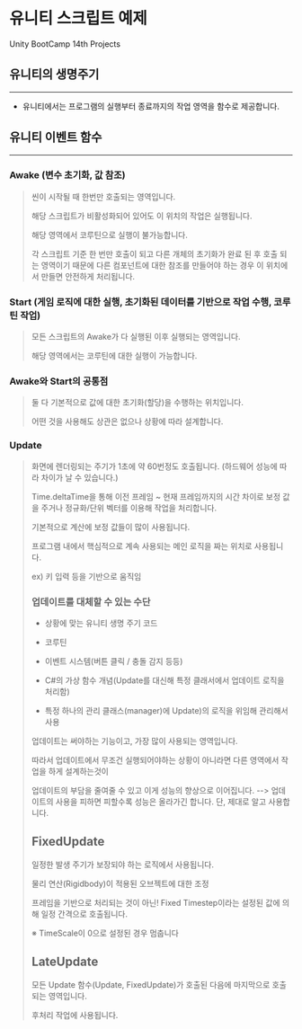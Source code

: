 # 유니티 스크립트 예제
Unity BootCamp 14th Projects

## 유니티의 생명주기
***
+ 유니티에서는 프로그램의 실행부터 종료까지의 작업 영역을 함수로 제공합니다.

## 유니티 이벤트 함수
***
### Awake (변수 초기화, 값 참조)
> 씬이 시작될 때 한번만 호출되는 영역입니다.
> 
> 해당 스크립트가 비활성화되어 있어도 이 위치의 작업은 실행됩니다.
>
> 해당 영역에서 코루틴으로 실행이 불가능합니다.
>
> 각 스크립트 기준 한 번만 호출이 되고 다른 개체의 초기화가 완료 된 후 호출 되는 영역이기 때문에 다른 컴포넌트에 대한 참조를 만들어야 하는 경우 이 위치에서 만들면 안전하게 처리됩니다.
 
### Start (게임 로직에 대한 실행, 초기화된 데이터를 기반으로 작업 수행, 코루틴 작업)
> 모든 스크립트의 Awake가 다 실행된 이후 실행되는 영역입니다.
>
> 해당 영역에서는 코루틴에 대한 실행이 가능합니다.

### Awake와 Start의 공통점
> 둘 다 기본적으로 값에 대한 초기화(할당)을 수행하는 위치입니다.
>
> 어떤 것을 사용해도 상관은 없으나 상황에 따라 설계합니다.

### Update
>  화면에 렌더링되는 주기가 1초에 약 60번정도 호출됩니다. (하드웨어 성능에 따라 차이가 날 수 있습니다.)
>
>  Time.deltaTime을 통해 이전 프레임 ~ 현재 프레임까지의 시간 차이로 보정 값을 주거나 정규화/단위 벡터를 이용해 작업을 처리합니다.
>
>  기본적으로 계산에 보정 값들이 많이 사용됩니다.
>
>  프로그램 내에서 핵심적으로 계속 사용되는 메인 로직을 짜는 위치로 사용됩니다.
>
> ex) 키 입력 등을 기반으로 움직임
>
> ### 업데이트를 대체할 수 있는 수단
>
> + 상황에 맞는 유니티 생명 주기 코드
>
> + 코루틴 
>
> + 이벤트 시스템(버튼 클릭 / 충돌 감지 등등)
>
> + C#의 가상 함수 개념(Update를 대신해 특정 클래서에서 업데이트 로직을 처리함)
>
> + 특정 하나의 관리 클래스(manager)에 Update)의 로직을 위임해 관리해서 사용
>
>업데이트는 써야하는 기능이고, 가장 많이 사용되는 영역입니다.
>
> 따라서 업데이트에서 무조건 실행되어야하는 상황이 아니라면 다른 영역에서 작업을 하게 설계하는것이
>
> 업데이트의 부담을 줄여줄 수 있고 이게 성능의 향상으로 이어집니다.
> --> 업데이트의 사용을 피하면 피할수록 성능은 올라가긴 합니다. 단, 제대로 알고 사용합니다.
>
> ## FixedUpdate
> 일정한 발생 주기가 보장되야 하는 로직에서 사용됩니다.
>
> 물리 연산(Rigidbody)이 적용된 오브젝트에 대한 조정
>
> 프레임을 기반으로 처리되는 것이 아닌! Fixed Timestep이라는 설정된 값에 의해 일정 간격으로 호출됩니다.
>
> ※ TimeScale이 0으로 설정된 경우 멈춥니다
> 
> ## LateUpdate
> 모든 Update 함수(Update, FixedUpdate)가 호출된 다음에 마지막으로 호출되는 영역입니다.
>
> 후처리 작업에 사용됩니다.

